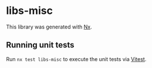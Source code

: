 # libs-misc

This library was generated with [Nx](https://nx.dev).

## Running unit tests

Run `nx test libs-misc` to execute the unit tests via [Vitest](https://vitest.dev/).
